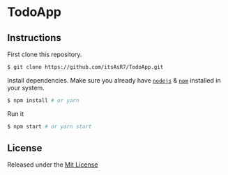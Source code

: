 # TodoApp

## Instructions

First clone this repository.
```bash
$ git clone https://github.com/itsAsR7/TodoApp.git
```

Install dependencies. Make sure you already have [`nodejs`](https://nodejs.org/en/) & [`npm`](https://www.npmjs.com/) installed in your system.
```bash
$ npm install # or yarn
```

Run it
```bash
$ npm start # or yarn start
```

## License

Released under the [Mit License](https://opensource.org/licenses/MIT)
